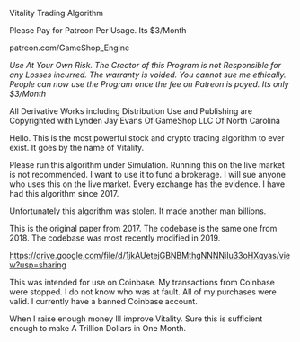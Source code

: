 Vitality Trading Algorithm

Please Pay for Patreon Per Usage.  Its $3/Month

patreon.com/GameShop_Engine

*Use At Your Own Risk.  The Creator of this Program is not Responsible for any Losses incurred.  The warranty is voided.  You cannot sue me ethically.  People can now use the Program once the fee on Patreon is payed.  Its only $3/Month*

All Derivative Works including Distribution Use and Publishing are Copyrighted with Lynden Jay Evans Of GameShop LLC Of North Carolina
 
Hello.  This is the most powerful stock and crypto trading algorithm to ever exist.  It goes by the name of Vitality.

Please run this algorithm under Simulation.  Running this on the live market is not recommended.  I want to use it to fund a brokerage.  I will sue anyone who uses this on the live market.  Every exchange has the evidence.  I have had this algorithm since 2017.

Unfortunately this algorithm was stolen.  It made another man billions.

This is the original paper from 2017.  The codebase is the same one from 2018.  The codebase was most recently modified in 2019.

https://drive.google.com/file/d/1jkAUetejGBNBMthgNNNNjIu33oHXqyas/view?usp=sharing

This was intended for use on Coinbase.  My transactions from Coinbase were stopped.  I do not know who was at fault.  All of my purchases were valid.  I currently have a banned Coinbase account.

When I raise enough money Ill improve Vitality.  Sure this is sufficient enough to make A Trillion Dollars in One Month.



